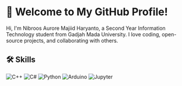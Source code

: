 # 🚀 Welcome to My GitHub Profile!

Hi, I'm Nibroos Aurore Majiid Haryanto, a Second Year Information Technology student from Gadjah Mada University. I love coding, open-source projects, and collaborating with others.

## 🛠 Skills

![C++](https://img.shields.io/badge/C%2B%2B-00599C?style=for-the-badge&logo=c%2B%2B&logoColor=white)
![C#](https://img.shields.io/badge/C%23-239120?style=for-the-badge&logo=c-sharp&logoColor=white)
![Python](https://img.shields.io/badge/Python-3776AB?style=for-the-badge&logo=python&logoColor=white)
![Arduino](https://img.shields.io/badge/Arduino-00979D?style=for-the-badge&logo=arduino&logoColor=white)
![Jupyter](https://img.shields.io/badge/Jupyter-F37626?style=for-the-badge&logo=Jupyter&logoColor=white)



<!--
**nibroosauro/nibroosauro** is a ✨ _special_ ✨ repository because its `README.md` (this file) appears on your GitHub profile.

Here are some ideas to get you started:

- 🔭 I’m currently working on ...
- 🌱 I’m currently learning ...
- 👯 I’m looking to collaborate on ...
- 🤔 I’m looking for help with ...
- 💬 Ask me about ...
- 📫 How to reach me: ...
- 😄 Pronouns: ...
- ⚡ Fun fact: ...
-->  
